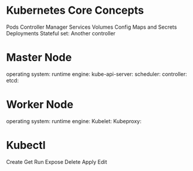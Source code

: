 # Kubernetes Core Concepts
Pods
Controller Manager
Services
Volumes
Config Maps and Secrets
Deployments
Stateful set: Another controller

# Master Node
operating system:
runtime engine:
kube-api-server:
scheduler:
controller:
etcd:

# Worker Node
operating system:
runtime engine:
Kubelet:
Kubeproxy:

# Kubectl
Create
Get
Run
Expose
Delete
Apply
Edit